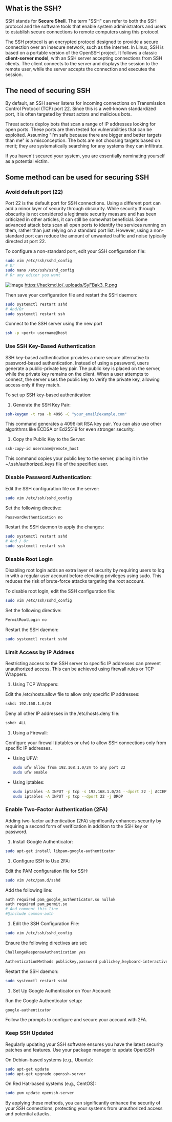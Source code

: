## What is the SSH?

SSH stands for **Secure Shell**. The term "SSH" can refer to both the SSH protocol and the software tools that enable system administrators and users to establish secure connections to remote computers using this protocol.

The SSH protocol is an encrypted protocol designed to provide a secure connection over an insecure network, such as the internet. In Linux, SSH is based on a portable version of the OpenSSH project. It follows a classic **client-server model**, with an SSH server accepting connections from SSH clients. The client connects to the server and displays the session to the remote user, while the server accepts the connection and executes the session.

## The need of securing SSH

By default, an SSH server listens for incoming connections on Transmission Control Protocol (TCP) port 22. Since this is a well-known standardized port, it is often targeted by threat actors and malicious bots.

Threat actors deploy bots that scan a range of IP addresses looking for open ports. These ports are then tested for vulnerabilities that can be exploited. Assuming "I'm safe because there are bigger and better targets than me" is a misconception. The bots are not choosing targets based on merit; they are systematically searching for any systems they can infiltrate.

If you haven't secured your system, you are essentially nominating yourself as a potential victim.

## Some method can be used for securing SSH

### Avoid default port (22)

Port 22 is the default port for SSH connections. Using a different port can add a minor layer of security through obscurity. While security through obscurity is not considered a legitimate security measure and has been criticized in other articles, it can still be somewhat beneficial. Some advanced attack bots scan all open ports to identify the services running on them, rather than just relying on a standard port list. However, using a non-standard port can reduce the amount of unwanted traffic and noise typically directed at port 22.

 To configure a non-standard port, edit your SSH configuration file:
 
```bash
sudo vim /etc/ssh/sshd_config 
# Or
sudo nano /etc/ssh/sshd_config
# Or any editor you want
```
 
 ![image](https://hackmd.io/_uploads/SyFBak3_R.png)
 https://hackmd.io/_uploads/SyFBak3_R.png

Then save your configuration file and restart the SSH daemon:

```bash
sudo systemctl restart sshd
# And/Or
sudo systemctl restart ssh
```

Connect to the SSH server using the new port

```bash
ssh -p <port> username@host
```

### Use SSH Key-Based Authentication

SSH key-based authentication provides a more secure alternative to password-based authentication. Instead of using a password, users generate a public-private key pair. The public key is placed on the server, while the private key remains on the client. When a user attempts to connect, the server uses the public key to verify the private key, allowing access only if they match.

To set up SSH key-based authentication:

1. Generate the SSH Key Pair:

```bash
ssh-keygen -t rsa -b 4096 -C "your_email@example.com"
```

This command generates a 4096-bit RSA key pair. You can also use other algorithms like ECDSA or Ed25519 for even stronger security.

1. Copy the Public Key to the Server:

```bash
ssh-copy-id username@remote_host
```

This command copies your public key to the server, placing it in the ~/.ssh/authorized_keys file of the specified user.

### Disable Password Authentication:

Edit the SSH configuration file on the server:

```bash
sudo vim /etc/ssh/sshd_config
```

Set the following directive:

```bash
PasswordAuthentication no
```

Restart the SSH daemon to apply the changes:

```bash
sudo systemctl restart sshd
# And / Or
sudo systemctl restart ssh
```

### Disable Root Login

Disabling root login adds an extra layer of security by requiring users to log in with a regular user account before elevating privileges using sudo. This reduces the risk of brute-force attacks targeting the root account.

To disable root login, edit the SSH configuration file:

```bash
sudo vim /etc/ssh/sshd_config
```

Set the following directive:

```bash
PermitRootLogin no
```

Restart the SSH daemon:

```bash
sudo systemctl restart sshd
```

### Limit Access by IP Address

Restricting access to the SSH server to specific IP addresses can prevent unauthorized access. This can be achieved using firewall rules or TCP Wrappers.

1. Using TCP Wrappers:

Edit the /etc/hosts.allow file to allow only specific IP addresses:

```bash
sshd: 192.168.1.0/24
```

Deny all other IP addresses in the /etc/hosts.deny file:

```bash
sshd: ALL
```

1. Using a Firewall:

Configure your firewall (iptables or ufw) to allow SSH connections only from specific IP addresses.

- Using UFW:

    ```bash
    sudo ufw allow from 192.168.1.0/24 to any port 22
    sudo ufw enable
    ```
- Using iptables:

    ```bash
    sudo iptables -A INPUT -p tcp -s 192.168.1.0/24 --dport 22 -j ACCEPT
    sudo iptables -A INPUT -p tcp --dport 22 -j DROP
    ```

### Enable Two-Factor Authentication (2FA)

Adding two-factor authentication (2FA) significantly enhances security by requiring a second form of verification in addition to the SSH key or password.

1. Install Google Authenticator:

```bash
sudo apt-get install libpam-google-authenticator
```

1. Configure SSH to Use 2FA:

Edit the PAM configuration file for SSH:

```bash
sudo vim /etc/pam.d/sshd
```

Add the following line:

```bash
auth required pam_google_authenticator.so nullok
auth required pam_permit.so
# And comment this line
#@include common-auth
```

1. Edit the SSH Configuration File:

```bash
sudo vim /etc/ssh/sshd_config
```

Ensure the following directives are set:

```bash
ChallengeResponseAuthentication yes

AuthenticationMethods publickey,password publickey,keyboard-interactive
```

Restart the SSH daemon:

```bash
sudo systemctl restart sshd
```

1. Set Up Google Authenticator on Your Account:

Run the Google Authenticator setup:

```bash
google-authenticator
```

Follow the prompts to configure and secure your account with 2FA.

### Keep SSH Updated

Regularly updating your SSH software ensures you have the latest security patches and features. Use your package manager to update OpenSSH:

On Debian-based systems (e.g., Ubuntu):

```bash
sudo apt-get update
sudo apt-get upgrade openssh-server
```

On Red Hat-based systems (e.g., CentOS):

```bash
sudo yum update openssh-server
```

By applying these methods, you can significantly enhance the security of your SSH connections, protecting your systems from unauthorized access and potential attacks.

